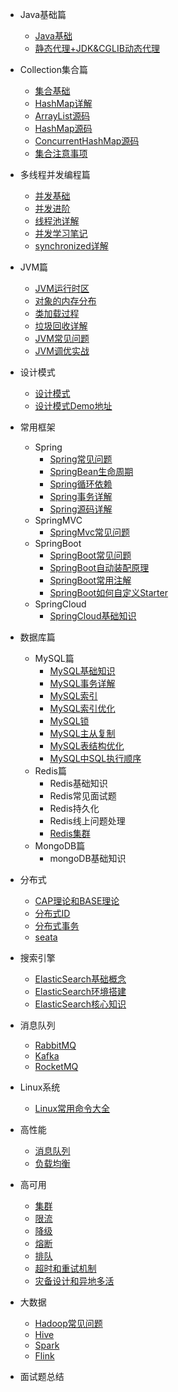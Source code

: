 - Java基础篇
  - [Java基础](./Java/basis/Java基础.md)
  - [静态代理+JDK&CGLIB动态代理](./Java/basis/静态代理+JDK&CGLIB动态代理.md)

- Collection集合篇
  - [集合基础](./Java/collection/Java%E9%9B%86%E5%90%88%E5%9F%BA%E7%A1%80.md)
  - [HashMap详解](./Java/collection/HashMap常见问题.md)
  - [ArrayList源码](./Java/collection/arraylist-source-code.md)
  - [HashMap源码](./Java/collection/hashmap-source-code.md)
  - [ConcurrentHashMap源码](./Java/collection/concurrent-hash-map-source-code.md)
  - [集合注意事项](./Java/collection/集合注意事项.md)

- 多线程并发编程篇
  - [并发基础](./Java/concurrent/java并发基础.md)
  - [并发进阶](./Java/concurrent/java并发进阶.md)
  - [线程池详解](./Java/concurrent/thread-pool.md)
  - [并发学习笔记](./Java/concurrent/JUC并发学习.md)
  - [synchronized详解](./Java/concurrent/synchronized详解.md)

- JVM篇
  - [JVM运行时区](./Java/jvm/jvm-partition.md)
  - [对象的内存分布](./Java/jvm/Java对象内存分布.md)
  - [类加载过程](./Java/jvm/jvm-类加载过程.md)
  - [垃圾回收详解](./Java/jvm/垃圾回收详解.md)
  - [JVM常见问题](./Java/jvm/jvm-常见问题.md)
  - [JVM调优实战](./Java/jvm/JVM调优实战.md)

- 设计模式

  - [设计模式](./Java/design-pattern/23种设计模式.md)
  - [设计模式Demo地址](https://github.com/ITenderL/design_pattern)
- 常用框架
  - Spring
    - [Spring常见问题](./framework/spring/spring-basis.md)
    - [SpringBean生命周期](./framework/spring/spring-bean生命周期.md)
    - [Spring循环依赖](./framework/spring/spring-循环依赖.md)
    - [Spring事务详解](./framework/spring/spring-transaction.md)
    - [Spring源码详解](./framework/spring/spring-source-code.md)
  - SpringMVC
    - [SpringMvc常见问题](framework/spring-mvc/spring-mvc-basis.md)
  - SpringBoot
    - [SpringBoot常见问题](framework/springboot/spring-boot-basis.md)
    - [SpringBoot自动装配原理](framework/springboot/spring-boot自动装配原理)
    - [SpringBoot常用注解](framework/springboot/spring-boot常用注解.md)
    - [SpringBoot如何自定义Starter](framework/springboot/spring-boot自定义Starter)
  - SpringCloud
    - [SpringCloud基础知识](framework/springcloud/spring-cloud-basis.md)
- 数据库篇
  - MySQL篇
    - [MySQL基础知识](./database/mysql/mysql-basis.md)
    - [MySQL事务详解](./database/mysql/mysql-transaction.md)
    - [MySQL索引](./database/mysql/mysql-index-introduce.md)
    - [MySQL索引优化](./database/mysql/mysql-optimize-index.md)
    - [MySQL锁](./database/mysql/mysql-lock.md)
    - [MySQL主从复制](./database/mysql/mysql-master-slave.md)
    - [MySQL表结构优化](./database/mysql/mysql-optimize-table-structure.md)
    - [MySQL中SQL执行顺序](./database/mysql/MySQL中SQL执行顺序.md)
  - Redis篇
    - Redis基础知识
    - Redis常见面试题
    - Redis持久化
    - Redis线上问题处理
    - [Redis集群](./database/redis/Redis集群.md)
  - MongoDB篇
    - mongoDB基础知识

- 分布式
  - [CAP理论和BASE理论](./distributed-system/分布式理论.md)
  - [分布式ID](./distributed-system/分布式ID.md)
  - [分布式事务](./distributed-system/distributed_transaction.md)
  - [seata](./distributed-system/seata.md)

- 搜索引擎
  - [ElasticSearch基础概念](./database/elasticsearch/Elasticsearch基础概念.md)
  - [ElasticSearch环境搭建](./database/elasticsearch/Elasticsearch环境搭建.md)
  - [ElasticSearch核心知识](./database/elasticsearch/Elasticsearch知识必备.md)

- 消息队列

  - [RabbitMQ](./distributed-middleware/mq/RabbitMQ常见面试题总结)
  - [Kafka](./distributed-middleware/mq/Kafka常见面试题总结)
  - [RocketMQ](./distributed-middleware/mq/RocketMQ.md)

- Linux系统
  - [Linux常用命令大全](./linux/linux-command.md)

- 高性能

  - [消息队列](消息队列.md)
  - [负载均衡](负载均衡.md)

- 高可用
  - [集群](集群.md)
  - [限流](限流.md)
  - [降级](降级.md)
  - [熔断](熔断.md)
  - [排队](排队.md)
  - [超时和重试机制](超时重试.md)
  - [灾备设计和异地多活](灾备和异地多活.md)

- 大数据
  - [Hadoop常见问题](./bigdata/hadoop/hadoop-basis.md)
  - [Hive](./bigdata/hive/hive-basis.md)
  - [Spark](./bigdata/spark/spark-basis.md)
  - [Flink](./bigdata/flink/flink-basis.md)

- 面试题总结
